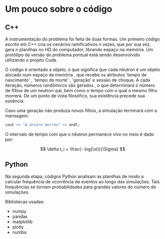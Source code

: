 # Um pouco sobre o código

## C++

A instrumentação do problema foi feita de duas formas. Um primeiro código escrito em C++ cria os cenários ramificativos n vezes, que por sua vez, gera n planilhas no HD do computador, librando espaço na memória. Um protótipo da versão do problema pontual está sendo desenvolvido utilizando o projeto Cuda.

O código é orientado a objeto, o que significa que cada nêutron é um objeto alocado num espaço da memória , que recebe os atributos 'tempo de nascimento' , 'tempo de morte' , 'geração' e sessão de choque. A cada iteração, números randômicos são gerados , o que determinará o número de filhos de um neutron-pai, bem como o tempo com o qual o mesmo filho morrerá. De um ponto de vista filosófico, sua existência precede sua essência.

Caso uma geração não produza novos filhos, a simulação terminará com a mensagem:

``` C++
cout << "A árvore morreu" << endl;
```

O intervalo de tempo com que o nêutron permanece vivo no meio é dado por:

$$ \delta t_i = \frac{- log(\xi)}{\Sigma}  $$



## Python

Na segunda etapa, códigos Python analisam as planilhas de modo a calcular frequência de ocorrência de eventos ao longo das simulações. Tais frequências se tornam probabilidades para grandes valores do número de simulações.

Bibliotecas usadas:

* numpy
* pandas
* matplotlib
* plotly
* numba